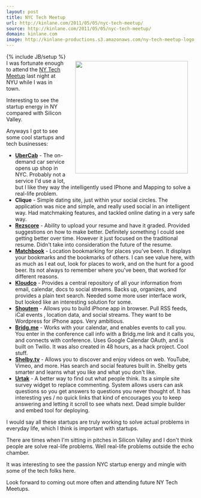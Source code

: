 ```yaml
---
layout: post
title: NYC Tech Meetup
url: http://kinlane.com/2011/05/05/nyc-tech-meetup/
source: http://kinlane.com/2011/05/05/nyc-tech-meetup/
domain: kinlane.com
image: http://kinlane-productions.s3.amazonaws.com/ny-tech-meetup-logo.png
---
```

{% include JB/setup %}<img style="padding: 20px;" src="http://kinlane-productions.s3.amazonaws.com/ny-tech-meetup-logo.png" alt="" width="300" align="right" />I was fortunate enough to attend the <a title="NY Tech Meetup" href="http://www.meetup.com/ny-tech/">NY Tech Meetup</a> last night at NYU while I was in town.<p></p>
Interesting to see the startup energy in NY compared with Silicon Valley.<p></p>
Anyways I got to see some cool startups and tech businesses:
<ul class="mainlist">
	<li><strong><a title="UberCab" href="http://itunes.apple.com/us/app/ubercab/id368677368?mt=8#">UberCab</a></strong> - The on-demand car service opens up shop in NYC.  Probably not a service I'd use a lot, but I like they way the intelligently used IPhone and Mapping to solve a real-life problem.</li>
	<li><strong>Clique</strong> - Simple dating site, just within your social circles.  The application was nice and simple, and really used social in an intelligent way.  Had matchmaking features, and tackled online dating in a very safe way.</li>
	<li><strong><a title="Rezscore" href="http://rezscore.com/">Rezscore</a></strong> - Ability to upload your resume and have it graded.  Provided suggestions on how to make better.  Definitely something I could see getting better over time.  However it just focused on the traditional resume.  Didn't take into consideration the future of the resume.</li>
	<li><strong><a title="Matchbook" href="http://matchbookit.com/">Matchbook</a></strong> - Location bookmarking for places you've been.  It displays your bookmarks and the bookmarks of others.  I can see value here, with as much as I eat out, look for places to work, and on the hunt for a good beer.  Its not always to remember where you've been, that worked for different reasons.</li>
	<li><strong><a title="Kloudco" href="http://kloud.co/">Kloudco</a></strong> - Provides a central repository of all your information from email, calendar, docs to social streams. Backs up, organizes, and provides a plain text search.   Needed some more user interface work, but looked like an interesting solution for some.</li>
	<li><strong><a title="Shoutem" href="http://www.shoutem.com/">Shoutem</a></strong> - Allows you to build iPhone app in browser.  Pull RSS feeds, iCal events , location data,  and social streams.  They want to be Wordpress for iPhone apps.  Very ambitious.</li>
	<li><strong><a title="Bridg.me" href="http://bridg.me/">Bridg.me</a></strong> - Works with your calendar, and enables events to call you.  You enter in the conference call info with a Bridg.me link and it calls you, and connects with conference.  Uses Google Calendar OAuth, and is built on Twilio. It was also created in 48 hours, as a hack project.  Cool stuff.</li>
	<li><strong><a title="Shelby.tv" href="http://shelby.tv/">Shelby.tv</a></strong> - Allows you to discover and enjoy videos on web.  YouTube, Vimeo, and more. Has search and social features built in.  Shelby gets smarter and learns what you like and what you don't like.</li>
	<li><strong><a title="Urtak" href="http://urtak.com/">Urtak</a></strong> - A better way to find out what people think.  Its a simple site survey widget to replace commenting.  System allows users can ask questions so you get answers to questions you never thought of.   It has interesting yes / no quick links that kind of encourages you to keep answering and letting it scroll to see whats next.  Dead simple builder and embed tool for deploying.</li>
</ul>
I would say all these startups are truly working to solve actual problems in everyday life, which I think is important with startups.<p></p>
There are times when I'm sitting in pitches in Silicon Valley and I don't think people are solve real-life problems.  Well real-life problems outside the echo chamber.<p></p>
It was interesting to see the passion NYC startup energy and mingle with some of the tech folks here.<p></p>
Look forward to coming out more often and attending future NY Tech Meetups.